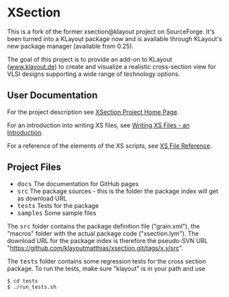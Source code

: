 # XSection

This is a fork of the former xsection@klayout project on SourceForge. It's been turned into a 
KLayout package now and is available through KLayout's new package manager (available from 0.25).

The goal of this project is to provide an add-on to KLayout (www.klayout.de) to 
create and visualize a realistic cross-section view for VLSI designs supporting a wide range of 
technology options.

## User Documentation

For the project description see [XSection Project Home Page](https://klayoutmatthias.github.io/xsection).

For an introduction into writing XS files, see [Writing XS Files - an Introduction](https://klayoutmatthias.github.io/xsection/DocIntro).

For a reference of the elements of the XS scripts, see [XS File Reference](https://klayoutmatthias.github.io/xsection/DocIntro).

## Project Files

 * <tt>docs</tt> The documentation for GitHub pages
 * <tt>src</tt> The package sources - this is the folder the package index will get as download URL
 * <tt>tests</tt> Tests for the package
 * <tt>samples</tt> Some sample files
 
The <tt>src</tt> folder contains the package definition file ("grain.xml"), the "macros" folder with the
actual package code ("xsection.lym"). The download URL for the package index is therefore the pseudo-SVN
URL "https://github.com/klayoutmatthias/xsection.git/tags/x.y/src".

The <tt>tests</tt> folder contains some regression tests for the cross section package. To run the tests,
make sure "klayout" is in your path and use

```sh
$ cd tests
$ ./run_tests.sh
```
